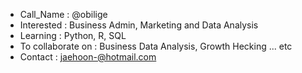 - Call_Name : @obilige
- Interested : Business Admin, Marketing and Data Analysis
- Learning : Python, R, SQL
- To collaborate on : Business Data Analysis, Growth Hecking ... etc
- Contact : jaehoon-@hotmail.com

<!---
obilige/obilige is a ✨ special ✨ repository because its `README.md` (this file) appears on your GitHub profile.
You can click the Preview link to take a look at your changes.
--->
